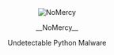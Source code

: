 <div align="center">
  <img src="https://github.com/soumeswar/NoMercy/blob/main/nomercy.png" alt="NoMercy"/>
</div>

<div align="center">
  <p>__NoMercy__</p>
  <p>Undetectable Python Malware</p>
</div>
